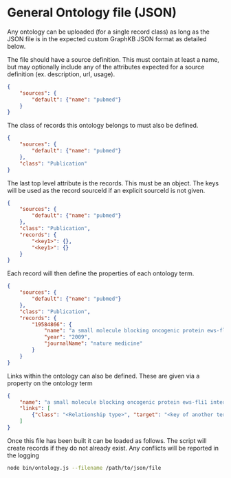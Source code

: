 # General Ontology file (JSON)

Any ontology can be uploaded (for a single record class) as long as the JSON file is
in the expected custom GraphKB JSON format as detailed below.

The file should have a source definition. This must contain at least a name, but
may optionally include any of the attributes expected for a source definition (ex. description, url, usage).

```json
{
    "sources": {
        "default": {"name": "pubmed"}
    }
}
```

The class of records this ontology belongs to must also be defined.

```json
{
    "sources": {
        "default": {"name": "pubmed"}
    },
    "class": "Publication"
}
```

The last top level attribute is the records. This must be an object. The keys will be used
as the record sourceId if an explicit sourceId is not given.

```json
{
    "sources": {
        "default": {"name": "pubmed"}
    },
    "class": "Publication",
    "records": {
        "<key1>": {},
        "<key1>": {}
    }
}
```

Each record will then define the properties of each ontology term.

```json
{
    "sources": {
        "default": {"name": "pubmed"}
    },
    "class": "Publication",
    "records": {
        "19584866": {
            "name": "a small molecule blocking oncogenic protein ews-fli1 interaction with rna helicase a inhibits growth of ewing's sarcoma.",
            "year": "2009",
            "journalName": "nature medicine"
        }
    }
}
```

Links within the ontology can also be defined. These are given via a property on
the ontology term

```json
{
    "name": "a small molecule blocking oncogenic protein ews-fli1 interaction with rna helicase a inhibits growth of ewing's sarcoma.",
    "links": [
        {"class": "<Relationship type>", "target": "<key of another term>"}
    ]
}
```

Once this file has been built it can be loaded as follows. The script will create records if they do not already exist. Any conflicts will be reported in the logging

```bash
node bin/ontology.js --filename /path/to/json/file
```
